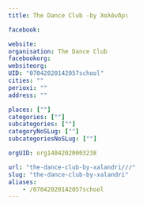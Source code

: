 ```yaml
---
title: The Dance Club -by Χαλάνδρι

facebook:

website:
organisation: The Dance Club 
facebookorg:
websiteorg:
UID: "07042020142057school"
cities: ""
perioxi: ""
address: ""

places: [""]
categories: [""]
subcategories: [""]
categoryNoSLug: [""]
subcategoriesNoSLug: [""]

orgUID: org14042020003238

url: "the-dance-club-by-xalandri///"
slug: "the-dance-club-by-xalandri"
aliases:
    - /07042020142057school
---
```






